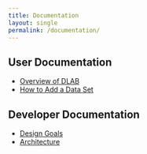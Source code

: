 ```yaml
---
title: Documentation
layout: single
permalink: /documentation/
---
```


## User Documentation

- [Overview of DLAB](/documentation/overview/)
- [How to Add a Data Set](/documentation/how_to_add_a_dataset)

## Developer Documentation

- [Design Goals](/documentation/design_goals/)
- [Architecture](/documentation/architecture/)

 
